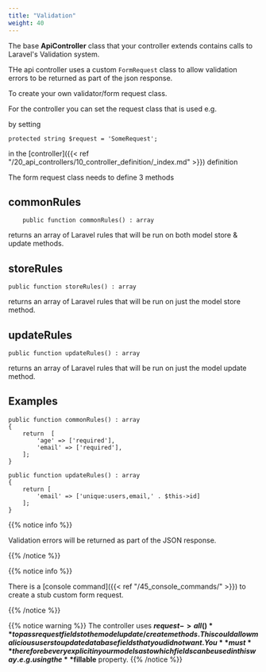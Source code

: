 ```yaml
---
title: "Validation"
weight: 40
---
```


The base **ApiController** class that your controller extends contains calls
to Laravel's Validation system.

THe api controller uses a custom `FormRequest` class to allow validation errors to be returned as 
part of the json response. 

To create your own validator/form request class. 

For the controller you can set the request class that is used e.g. 

by setting 

    protected string $request = 'SomeRequest';

in the [controller]({{< ref "/20_api_controllers/10_controller_definition/_index.md" >}}) definition 


The form request class needs to define 3 methods

## commonRules

        public function commonRules() : array

returns an array of Laravel rules that will be run on both model store & update methods.

## storeRules

    public function storeRules() : array

returns an array of Laravel rules that will be run on just the  model store method.

## updateRules

    public function updateRules() : array

returns an array of Laravel rules that will be run on just the  model update method.

## Examples

    public function commonRules() : array
    {
        return  [
            'age' => ['required'],
            'email' => ['required'],
        ];
    }

    public function updateRules() : array
    {
        return [
            'email' => ['unique:users,email,' . $this->id]
        ];
    }

{{% notice info %}}

Validation errors will be returned as part of the JSON response.

{{% /notice %}}

{{% notice info %}}

There is a [console command]({{< ref "/45_console_commands/" >}}) to create a stub custom form request.

{{% /notice %}}

{{% notice warning %}}
The controller uses **$request->all()** to pass request fields
    to the model update/create methods. This could allow malicious users to update
    database fields that you did not want. You **must** therefore be very explicit
    in your models as to which fields can be used in this way. e.g. using the **$fillable** property.
{{% /notice %}}


